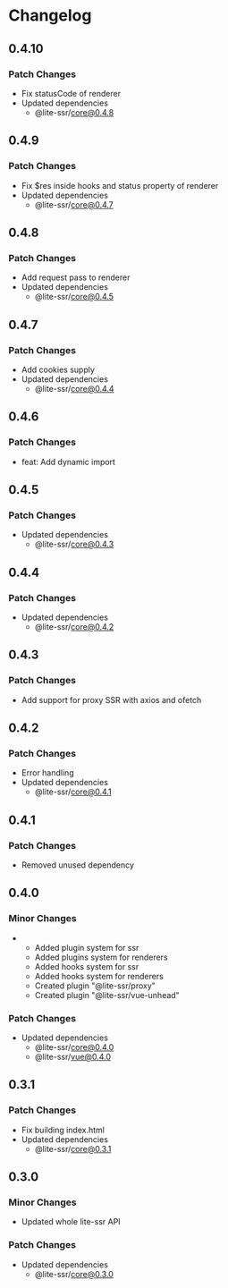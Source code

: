 # Changelog

## 0.4.10

### Patch Changes

- Fix statusCode of renderer
- Updated dependencies
  - @lite-ssr/core@0.4.8

## 0.4.9

### Patch Changes

- Fix $res inside hooks and status property of renderer
- Updated dependencies
  - @lite-ssr/core@0.4.7

## 0.4.8

### Patch Changes

- Add request pass to renderer
- Updated dependencies
  - @lite-ssr/core@0.4.5

## 0.4.7

### Patch Changes

- Add cookies supply
- Updated dependencies
  - @lite-ssr/core@0.4.4

## 0.4.6

### Patch Changes

- feat: Add dynamic import

## 0.4.5

### Patch Changes

- Updated dependencies
  - @lite-ssr/core@0.4.3

## 0.4.4

### Patch Changes

- Updated dependencies
  - @lite-ssr/core@0.4.2

## 0.4.3

### Patch Changes

- Add support for proxy SSR with axios and ofetch

## 0.4.2

### Patch Changes

- Error handling
- Updated dependencies
  - @lite-ssr/core@0.4.1

## 0.4.1

### Patch Changes

- Removed unused dependency

## 0.4.0

### Minor Changes

- - Added plugin system for ssr
  - Added plugins system for renderers
  - Added hooks system for ssr
  - Added hooks system for renderers
  - Created plugin "@lite-ssr/proxy"
  - Created plugin "@lite-ssr/vue-unhead"

### Patch Changes

- Updated dependencies
  - @lite-ssr/core@0.4.0
  - @lite-ssr/vue@0.4.0

## 0.3.1

### Patch Changes

- Fix building index.html
- Updated dependencies
  - @lite-ssr/core@0.3.1

## 0.3.0

### Minor Changes

- Updated whole lite-ssr API

### Patch Changes

- Updated dependencies
  - @lite-ssr/core@0.3.0
